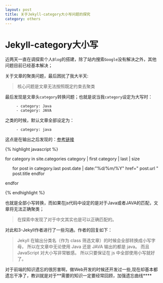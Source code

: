 ```yaml
---
layout: post
title: 关于Jekyll-category大小写问题的探究
category: others
---
```


# Jekyll-category大小写

近两天一直在调探索个人`Blog`的搭建，除了站内搜索`Google`没有解决之外，其他问题目前已经基本解决；

关于文章的聚类问题，最后困扰了我大半天:

>核心问题是文章无法按照既定约束去聚类

最后发现是文章头`category`转换问题；也就是说当我`category`设定为大写时：

         - category: Java
         - category: JAVA

之类的时候，默认文章全部设定为：

         - category: java

这点是在输出之后发现的：[参考链接](http://www.tuicool.com/articles/INBnMz)

{% highlight javascript %}

for category in site.categories
category | first 
category | last | size
<ul class="arc-list">
for post in category.last 
    post.date | date:"%d/%m/%Y"
        href=" post.url "  post.title 
  endfor
</ul> 
endfor 

{% endhighlight  %}

也就是全部小写转换，而如果在js代码中设定的是对于Java或者JAVA的匹配，文章将无法正确聚类；

>在探索中发现了对于中文其实也是可以正确匹配的。

对此和3\-Jekyll作者进行了一些沟通。作者的回复如下：

>Jekyll 在输出分类名（作为 class 筛选文章）的时候会全部转换成小写字母， 所以在文章中无论使用 Java 还是 JAVA 输出的都是 java。 而且 JavaScript 对大小写非常敏感。 所以只要保证在 js 中全部使用小写就好了。

对于前端的知识遗忘的很厉害啊，做Web开发的时候还开发过一些,现在却基本都遗忘干净了，教训就是对于**需要的知识一定要经常回顾，加强遗忘曲线****





